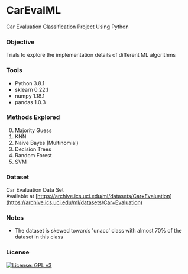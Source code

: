 # CarEvalML
Car Evaluation Classification Project Using Python 

### Objective
Trials to explore the implementation details of different ML algorithms 

### Tools
- Python 3.8.1  
- sklearn 0.22.1  
- numpy 1.18.1  
- pandas 1.0.3  

### Methods Explored
0) Majority Guess  
1) KNN  
2) Naive Bayes (Multinomial)  
3) Decision Trees  
4) Random Forest  
5) SVM  

### Dataset 
Car Evaluation Data Set  
Available at [https://archive.ics.uci.edu/ml/datasets/Car+Evaluation](https://archive.ics.uci.edu/ml/datasets/Car+Evaluation)

### Notes
- The dataset is skewed towards 'unacc' class with almost 70% of the dataset in this class

### License 
[![License: GPL v3](https://img.shields.io/badge/License-GPLv3-blue.svg)](https://www.gnu.org/licenses/gpl-3.0)
